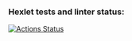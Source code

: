 ### Hexlet tests and linter status:

[![Actions Status](https://github.com/Klimenteen/frontend-project-46/actions/workflows/hexlet-check.yml/badge.svg)](https://github.com/Klimenteen/frontend-project-46/actions)
